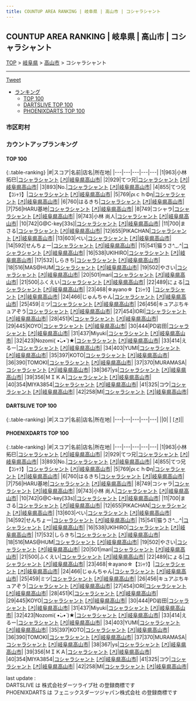 ```yaml
---
title: COUNTUP AREA RANKING | 岐阜県 | 高山市 | コシャラシャント
---
```

## COUNTUP AREA RANKING | 岐阜県 | 高山市 | コシャラシャント

[TOP](/darts/rank/) > [岐阜県](/darts/rank/岐阜県/) > [高山市](/darts/rank/岐阜県/高山市/) > コシャラシャント

___

<a href="https://twitter.com/share?ref_src=twsrc%5Etfw" data-text="COUNTUP AREA RANKING | 岐阜県高山市コシャラシャント" class="twitter-share-button" data-hashtags="DARTSLIVE,PHOENIXDARTS,darts,ダーツ" data-show-count="false">Tweet</a>

* [ランキング](#カウントアップランキング)
    * [TOP 100](#top-100)
    * [DARTSLIVE TOP 100](#dartslive-top-100)
    * [PHOENIXDARTS TOP 100](#phoenixdarts-top-100)

### 市区町村

<ul>

</ul>

### カウントアップランキング

#### TOP 100



{:.table-ranking}
|#|スコア|名前|店名|所在地|
|---|---|---|---|---|
|1|963|<span class="rank-name-pd"><span class="pro-icon-pd"></span>小林 拓巳</span>|<a href="/darts/rank/shops/87322.html">コシャラシャント</a> <a href="https://vs.phoenixdarts.com/jp/shop/shopDetailInfo/s_87322?s_seq=87322">[↗]</a>|<a href="/darts/rank/岐阜県/高山市">岐阜県高山市</a>|
|2|929|<span class="rank-name-pd">てつ兄</span>|<a href="/darts/rank/shops/87322.html">コシャラシャント</a> <a href="https://vs.phoenixdarts.com/jp/shop/shopDetailInfo/s_87322?s_seq=87322">[↗]</a>|<a href="/darts/rank/岐阜県/高山市">岐阜県高山市</a>|
|3|893|<span class="rank-name-pd">No.</span>|<a href="/darts/rank/shops/87322.html">コシャラシャント</a> <a href="https://vs.phoenixdarts.com/jp/shop/shopDetailInfo/s_87322?s_seq=87322">[↗]</a>|<a href="/darts/rank/岐阜県/高山市">岐阜県高山市</a>|
|4|855|<span class="rank-name-pd">てつ兄【ｺｼｬﾗ】</span>|<a href="/darts/rank/shops/87322.html">コシャラシャント</a> <a href="https://vs.phoenixdarts.com/jp/shop/shopDetailInfo/s_87322?s_seq=87322">[↗]</a>|<a href="/darts/rank/岐阜県/高山市">岐阜県高山市</a>|
|5|769|<span class="rank-name-pd">ριｃｈΦη</span>|<a href="/darts/rank/shops/87322.html">コシャラシャント</a> <a href="https://vs.phoenixdarts.com/jp/shop/shopDetailInfo/s_87322?s_seq=87322">[↗]</a>|<a href="/darts/rank/岐阜県/高山市">岐阜県高山市</a>|
|6|760|<span class="rank-name-pd">はるきち</span>|<a href="/darts/rank/shops/87322.html">コシャラシャント</a> <a href="https://vs.phoenixdarts.com/jp/shop/shopDetailInfo/s_87322?s_seq=87322">[↗]</a>|<a href="/darts/rank/岐阜県/高山市">岐阜県高山市</a>|
|7|756|<span class="rank-name-pd">HARU基地</span>|<a href="/darts/rank/shops/87322.html">コシャラシャント</a> <a href="https://vs.phoenixdarts.com/jp/shop/shopDetailInfo/s_87322?s_seq=87322">[↗]</a>|<a href="/darts/rank/岐阜県/高山市">岐阜県高山市</a>|
|8|749|<span class="rank-name-pd">コシャラ</span>|<a href="/darts/rank/shops/87322.html">コシャラシャント</a> <a href="https://vs.phoenixdarts.com/jp/shop/shopDetailInfo/s_87322?s_seq=87322">[↗]</a>|<a href="/darts/rank/岐阜県/高山市">岐阜県高山市</a>|
|9|743|<span class="rank-name-pd">小林 尚人</span>|<a href="/darts/rank/shops/87322.html">コシャラシャント</a> <a href="https://vs.phoenixdarts.com/jp/shop/shopDetailInfo/s_87322?s_seq=87322">[↗]</a>|<a href="/darts/rank/岐阜県/高山市">岐阜県高山市</a>|
|10|742|<span class="rank-name-pd">G@C-key[33s]</span>|<a href="/darts/rank/shops/87322.html">コシャラシャント</a> <a href="https://vs.phoenixdarts.com/jp/shop/shopDetailInfo/s_87322?s_seq=87322">[↗]</a>|<a href="/darts/rank/岐阜県/高山市">岐阜県高山市</a>|
|11|700|<span class="rank-name-pd">まさる</span>|<a href="/darts/rank/shops/87322.html">コシャラシャント</a> <a href="https://vs.phoenixdarts.com/jp/shop/shopDetailInfo/s_87322?s_seq=87322">[↗]</a>|<a href="/darts/rank/岐阜県/高山市">岐阜県高山市</a>|
|12|655|<span class="rank-name-pd">PIKACHAN</span>|<a href="/darts/rank/shops/87322.html">コシャラシャント</a> <a href="https://vs.phoenixdarts.com/jp/shop/shopDetailInfo/s_87322?s_seq=87322">[↗]</a>|<a href="/darts/rank/岐阜県/高山市">岐阜県高山市</a>|
|13|603|<span class="rank-name-pd">ぺい</span>|<a href="/darts/rank/shops/87322.html">コシャラシャント</a> <a href="https://vs.phoenixdarts.com/jp/shop/shopDetailInfo/s_87322?s_seq=87322">[↗]</a>|<a href="/darts/rank/岐阜県/高山市">岐阜県高山市</a>|
|14|592|<span class="rank-name-pd">せんちょー</span>|<a href="/darts/rank/shops/87322.html">コシャラシャント</a> <a href="https://vs.phoenixdarts.com/jp/shop/shopDetailInfo/s_87322?s_seq=87322">[↗]</a>|<a href="/darts/rank/岐阜県/高山市">岐阜県高山市</a>|
|15|541|<span class="rank-name-pd">猫うさ^._.^</span>|<a href="/darts/rank/shops/87322.html">コシャラシャント</a> <a href="https://vs.phoenixdarts.com/jp/shop/shopDetailInfo/s_87322?s_seq=87322">[↗]</a>|<a href="/darts/rank/岐阜県/高山市">岐阜県高山市</a>|
|16|538|<span class="rank-name-pd">UKIHIRO</span>|<a href="/darts/rank/shops/87322.html">コシャラシャント</a> <a href="https://vs.phoenixdarts.com/jp/shop/shopDetailInfo/s_87322?s_seq=87322">[↗]</a>|<a href="/darts/rank/岐阜県/高山市">岐阜県高山市</a>|
|17|532|<span class="rank-name-pd">しらきち</span>|<a href="/darts/rank/shops/87322.html">コシャラシャント</a> <a href="https://vs.phoenixdarts.com/jp/shop/shopDetailInfo/s_87322?s_seq=87322">[↗]</a>|<a href="/darts/rank/岐阜県/高山市">岐阜県高山市</a>|
|18|516|<span class="rank-name-pd">MAS@HUM</span>|<a href="/darts/rank/shops/87322.html">コシャラシャント</a> <a href="https://vs.phoenixdarts.com/jp/shop/shopDetailInfo/s_87322?s_seq=87322">[↗]</a>|<a href="/darts/rank/岐阜県/高山市">岐阜県高山市</a>|
|19|502|<span class="rank-name-pd">やさい</span>|<a href="/darts/rank/shops/87322.html">コシャラシャント</a> <a href="https://vs.phoenixdarts.com/jp/shop/shopDetailInfo/s_87322?s_seq=87322">[↗]</a>|<a href="/darts/rank/岐阜県/高山市">岐阜県高山市</a>|
|20|501|<span class="rank-name-pd">mari</span>|<a href="/darts/rank/shops/87322.html">コシャラシャント</a> <a href="https://vs.phoenixdarts.com/jp/shop/shopDetailInfo/s_87322?s_seq=87322">[↗]</a>|<a href="/darts/rank/岐阜県/高山市">岐阜県高山市</a>|
|21|500|<span class="rank-name-pd">ふくえい</span>|<a href="/darts/rank/shops/87322.html">コシャラシャント</a> <a href="https://vs.phoenixdarts.com/jp/shop/shopDetailInfo/s_87322?s_seq=87322">[↗]</a>|<a href="/darts/rank/岐阜県/高山市">岐阜県高山市</a>|
|22|489|<span class="rank-name-pd">にょる</span>|<a href="/darts/rank/shops/87322.html">コシャラシャント</a> <a href="https://vs.phoenixdarts.com/jp/shop/shopDetailInfo/s_87322?s_seq=87322">[↗]</a>|<a href="/darts/rank/岐阜県/高山市">岐阜県高山市</a>|
|23|468|<span class="rank-name-pd">☆ayano☆【ｺｼｬﾗ】</span>|<a href="/darts/rank/shops/87322.html">コシャラシャント</a> <a href="https://vs.phoenixdarts.com/jp/shop/shopDetailInfo/s_87322?s_seq=87322">[↗]</a>|<a href="/darts/rank/岐阜県/高山市">岐阜県高山市</a>|
|24|466|<span class="rank-name-pd">じゅんちゃん</span>|<a href="/darts/rank/shops/87322.html">コシャラシャント</a> <a href="https://vs.phoenixdarts.com/jp/shop/shopDetailInfo/s_87322?s_seq=87322">[↗]</a>|<a href="/darts/rank/岐阜県/高山市">岐阜県高山市</a>|
|25|459|<span class="rank-name-pd">ミツ</span>|<a href="/darts/rank/shops/87322.html">コシャラシャント</a> <a href="https://vs.phoenixdarts.com/jp/shop/shopDetailInfo/s_87322?s_seq=87322">[↗]</a>|<a href="/darts/rank/岐阜県/高山市">岐阜県高山市</a>|
|26|456|<span class="rank-name-pd">キュアぶちキュアぞう</span>|<a href="/darts/rank/shops/87322.html">コシャラシャント</a> <a href="https://vs.phoenixdarts.com/jp/shop/shopDetailInfo/s_87322?s_seq=87322">[↗]</a>|<a href="/darts/rank/岐阜県/高山市">岐阜県高山市</a>|
|27|454|<span class="rank-name-pd">IORI</span>|<a href="/darts/rank/shops/87322.html">コシャラシャント</a> <a href="https://vs.phoenixdarts.com/jp/shop/shopDetailInfo/s_87322?s_seq=87322">[↗]</a>|<a href="/darts/rank/岐阜県/高山市">岐阜県高山市</a>|
|28|451|<span class="rank-name-pd">K</span>|<a href="/darts/rank/shops/87322.html">コシャラシャント</a> <a href="https://vs.phoenixdarts.com/jp/shop/shopDetailInfo/s_87322?s_seq=87322">[↗]</a>|<a href="/darts/rank/岐阜県/高山市">岐阜県高山市</a>|
|29|445|<span class="rank-name-pd">KOYO</span>|<a href="/darts/rank/shops/87322.html">コシャラシャント</a> <a href="https://vs.phoenixdarts.com/jp/shop/shopDetailInfo/s_87322?s_seq=87322">[↗]</a>|<a href="/darts/rank/岐阜県/高山市">岐阜県高山市</a>|
|30|444|<span class="rank-name-pd">PD岩田</span>|<a href="/darts/rank/shops/87322.html">コシャラシャント</a> <a href="https://vs.phoenixdarts.com/jp/shop/shopDetailInfo/s_87322?s_seq=87322">[↗]</a>|<a href="/darts/rank/岐阜県/高山市">岐阜県高山市</a>|
|31|437|<span class="rank-name-pd">Miyuki</span>|<a href="/darts/rank/shops/87322.html">コシャラシャント</a> <a href="https://vs.phoenixdarts.com/jp/shop/shopDetailInfo/s_87322?s_seq=87322">[↗]</a>|<a href="/darts/rank/岐阜県/高山市">岐阜県高山市</a>|
|32|423|<span class="rank-name-pd">Nozomi( •̀ᴗ•́ )★</span>|<a href="/darts/rank/shops/87322.html">コシャラシャント</a> <a href="https://vs.phoenixdarts.com/jp/shop/shopDetailInfo/s_87322?s_seq=87322">[↗]</a>|<a href="/darts/rank/岐阜県/高山市">岐阜県高山市</a>|
|33|414|<span class="rank-name-pd">えるー</span>|<a href="/darts/rank/shops/87322.html">コシャラシャント</a> <a href="https://vs.phoenixdarts.com/jp/shop/shopDetailInfo/s_87322?s_seq=87322">[↗]</a>|<a href="/darts/rank/岐阜県/高山市">岐阜県高山市</a>|
|34|403|<span class="rank-name-pd">YUMI</span>|<a href="/darts/rank/shops/87322.html">コシャラシャント</a> <a href="https://vs.phoenixdarts.com/jp/shop/shopDetailInfo/s_87322?s_seq=87322">[↗]</a>|<a href="/darts/rank/岐阜県/高山市">岐阜県高山市</a>|
|35|397|<span class="rank-name-pd">KOTO</span>|<a href="/darts/rank/shops/87322.html">コシャラシャント</a> <a href="https://vs.phoenixdarts.com/jp/shop/shopDetailInfo/s_87322?s_seq=87322">[↗]</a>|<a href="/darts/rank/岐阜県/高山市">岐阜県高山市</a>|
|36|390|<span class="rank-name-pd">TOMOKI</span>|<a href="/darts/rank/shops/87322.html">コシャラシャント</a> <a href="https://vs.phoenixdarts.com/jp/shop/shopDetailInfo/s_87322?s_seq=87322">[↗]</a>|<a href="/darts/rank/岐阜県/高山市">岐阜県高山市</a>|
|37|370|<span class="rank-name-pd">MURAMASA</span>|<a href="/darts/rank/shops/87322.html">コシャラシャント</a> <a href="https://vs.phoenixdarts.com/jp/shop/shopDetailInfo/s_87322?s_seq=87322">[↗]</a>|<a href="/darts/rank/岐阜県/高山市">岐阜県高山市</a>|
|38|367|<span class="rank-name-pd">ys</span>|<a href="/darts/rank/shops/87322.html">コシャラシャント</a> <a href="https://vs.phoenixdarts.com/jp/shop/shopDetailInfo/s_87322?s_seq=87322">[↗]</a>|<a href="/darts/rank/岐阜県/高山市">岐阜県高山市</a>|
|39|356|<span class="rank-name-pd">ＭＩＫＡ</span>|<a href="/darts/rank/shops/87322.html">コシャラシャント</a> <a href="https://vs.phoenixdarts.com/jp/shop/shopDetailInfo/s_87322?s_seq=87322">[↗]</a>|<a href="/darts/rank/岐阜県/高山市">岐阜県高山市</a>|
|40|354|<span class="rank-name-pd">MIYA3854</span>|<a href="/darts/rank/shops/87322.html">コシャラシャント</a> <a href="https://vs.phoenixdarts.com/jp/shop/shopDetailInfo/s_87322?s_seq=87322">[↗]</a>|<a href="/darts/rank/岐阜県/高山市">岐阜県高山市</a>|
|41|325|<span class="rank-name-pd">コウ</span>|<a href="/darts/rank/shops/87322.html">コシャラシャント</a> <a href="https://vs.phoenixdarts.com/jp/shop/shopDetailInfo/s_87322?s_seq=87322">[↗]</a>|<a href="/darts/rank/岐阜県/高山市">岐阜県高山市</a>|
|42|258|<span class="rank-name-pd">MI</span>|<a href="/darts/rank/shops/87322.html">コシャラシャント</a> <a href="https://vs.phoenixdarts.com/jp/shop/shopDetailInfo/s_87322?s_seq=87322">[↗]</a>|<a href="/darts/rank/岐阜県/高山市">岐阜県高山市</a>|


#### DARTSLIVE TOP 100



{:.table-ranking}
|#|スコア|名前|店名|所在地|
|---|---|---|---|---|
||0|<span class="rank-name-dl"> </span>|<a href="/darts/rank/shops/.html"></a> <a href="">[↗]</a>|<a href="/darts/rank//"></a>|


#### PHOENIXDARTS TOP 100



{:.table-ranking}
|#|スコア|名前|店名|所在地|
|---|---|---|---|---|
|1|963|<span class="rank-name-pd"><span class="pro-icon-pd"></span>小林 拓巳</span>|<a href="/darts/rank/shops/87322.html">コシャラシャント</a> <a href="https://vs.phoenixdarts.com/jp/shop/shopDetailInfo/s_87322?s_seq=87322">[↗]</a>|<a href="/darts/rank/岐阜県/高山市">岐阜県高山市</a>|
|2|929|<span class="rank-name-pd">てつ兄</span>|<a href="/darts/rank/shops/87322.html">コシャラシャント</a> <a href="https://vs.phoenixdarts.com/jp/shop/shopDetailInfo/s_87322?s_seq=87322">[↗]</a>|<a href="/darts/rank/岐阜県/高山市">岐阜県高山市</a>|
|3|893|<span class="rank-name-pd">No.</span>|<a href="/darts/rank/shops/87322.html">コシャラシャント</a> <a href="https://vs.phoenixdarts.com/jp/shop/shopDetailInfo/s_87322?s_seq=87322">[↗]</a>|<a href="/darts/rank/岐阜県/高山市">岐阜県高山市</a>|
|4|855|<span class="rank-name-pd">てつ兄【ｺｼｬﾗ】</span>|<a href="/darts/rank/shops/87322.html">コシャラシャント</a> <a href="https://vs.phoenixdarts.com/jp/shop/shopDetailInfo/s_87322?s_seq=87322">[↗]</a>|<a href="/darts/rank/岐阜県/高山市">岐阜県高山市</a>|
|5|769|<span class="rank-name-pd">ριｃｈΦη</span>|<a href="/darts/rank/shops/87322.html">コシャラシャント</a> <a href="https://vs.phoenixdarts.com/jp/shop/shopDetailInfo/s_87322?s_seq=87322">[↗]</a>|<a href="/darts/rank/岐阜県/高山市">岐阜県高山市</a>|
|6|760|<span class="rank-name-pd">はるきち</span>|<a href="/darts/rank/shops/87322.html">コシャラシャント</a> <a href="https://vs.phoenixdarts.com/jp/shop/shopDetailInfo/s_87322?s_seq=87322">[↗]</a>|<a href="/darts/rank/岐阜県/高山市">岐阜県高山市</a>|
|7|756|<span class="rank-name-pd">HARU基地</span>|<a href="/darts/rank/shops/87322.html">コシャラシャント</a> <a href="https://vs.phoenixdarts.com/jp/shop/shopDetailInfo/s_87322?s_seq=87322">[↗]</a>|<a href="/darts/rank/岐阜県/高山市">岐阜県高山市</a>|
|8|749|<span class="rank-name-pd">コシャラ</span>|<a href="/darts/rank/shops/87322.html">コシャラシャント</a> <a href="https://vs.phoenixdarts.com/jp/shop/shopDetailInfo/s_87322?s_seq=87322">[↗]</a>|<a href="/darts/rank/岐阜県/高山市">岐阜県高山市</a>|
|9|743|<span class="rank-name-pd">小林 尚人</span>|<a href="/darts/rank/shops/87322.html">コシャラシャント</a> <a href="https://vs.phoenixdarts.com/jp/shop/shopDetailInfo/s_87322?s_seq=87322">[↗]</a>|<a href="/darts/rank/岐阜県/高山市">岐阜県高山市</a>|
|10|742|<span class="rank-name-pd">G@C-key[33s]</span>|<a href="/darts/rank/shops/87322.html">コシャラシャント</a> <a href="https://vs.phoenixdarts.com/jp/shop/shopDetailInfo/s_87322?s_seq=87322">[↗]</a>|<a href="/darts/rank/岐阜県/高山市">岐阜県高山市</a>|
|11|700|<span class="rank-name-pd">まさる</span>|<a href="/darts/rank/shops/87322.html">コシャラシャント</a> <a href="https://vs.phoenixdarts.com/jp/shop/shopDetailInfo/s_87322?s_seq=87322">[↗]</a>|<a href="/darts/rank/岐阜県/高山市">岐阜県高山市</a>|
|12|655|<span class="rank-name-pd">PIKACHAN</span>|<a href="/darts/rank/shops/87322.html">コシャラシャント</a> <a href="https://vs.phoenixdarts.com/jp/shop/shopDetailInfo/s_87322?s_seq=87322">[↗]</a>|<a href="/darts/rank/岐阜県/高山市">岐阜県高山市</a>|
|13|603|<span class="rank-name-pd">ぺい</span>|<a href="/darts/rank/shops/87322.html">コシャラシャント</a> <a href="https://vs.phoenixdarts.com/jp/shop/shopDetailInfo/s_87322?s_seq=87322">[↗]</a>|<a href="/darts/rank/岐阜県/高山市">岐阜県高山市</a>|
|14|592|<span class="rank-name-pd">せんちょー</span>|<a href="/darts/rank/shops/87322.html">コシャラシャント</a> <a href="https://vs.phoenixdarts.com/jp/shop/shopDetailInfo/s_87322?s_seq=87322">[↗]</a>|<a href="/darts/rank/岐阜県/高山市">岐阜県高山市</a>|
|15|541|<span class="rank-name-pd">猫うさ^._.^</span>|<a href="/darts/rank/shops/87322.html">コシャラシャント</a> <a href="https://vs.phoenixdarts.com/jp/shop/shopDetailInfo/s_87322?s_seq=87322">[↗]</a>|<a href="/darts/rank/岐阜県/高山市">岐阜県高山市</a>|
|16|538|<span class="rank-name-pd">UKIHIRO</span>|<a href="/darts/rank/shops/87322.html">コシャラシャント</a> <a href="https://vs.phoenixdarts.com/jp/shop/shopDetailInfo/s_87322?s_seq=87322">[↗]</a>|<a href="/darts/rank/岐阜県/高山市">岐阜県高山市</a>|
|17|532|<span class="rank-name-pd">しらきち</span>|<a href="/darts/rank/shops/87322.html">コシャラシャント</a> <a href="https://vs.phoenixdarts.com/jp/shop/shopDetailInfo/s_87322?s_seq=87322">[↗]</a>|<a href="/darts/rank/岐阜県/高山市">岐阜県高山市</a>|
|18|516|<span class="rank-name-pd">MAS@HUM</span>|<a href="/darts/rank/shops/87322.html">コシャラシャント</a> <a href="https://vs.phoenixdarts.com/jp/shop/shopDetailInfo/s_87322?s_seq=87322">[↗]</a>|<a href="/darts/rank/岐阜県/高山市">岐阜県高山市</a>|
|19|502|<span class="rank-name-pd">やさい</span>|<a href="/darts/rank/shops/87322.html">コシャラシャント</a> <a href="https://vs.phoenixdarts.com/jp/shop/shopDetailInfo/s_87322?s_seq=87322">[↗]</a>|<a href="/darts/rank/岐阜県/高山市">岐阜県高山市</a>|
|20|501|<span class="rank-name-pd">mari</span>|<a href="/darts/rank/shops/87322.html">コシャラシャント</a> <a href="https://vs.phoenixdarts.com/jp/shop/shopDetailInfo/s_87322?s_seq=87322">[↗]</a>|<a href="/darts/rank/岐阜県/高山市">岐阜県高山市</a>|
|21|500|<span class="rank-name-pd">ふくえい</span>|<a href="/darts/rank/shops/87322.html">コシャラシャント</a> <a href="https://vs.phoenixdarts.com/jp/shop/shopDetailInfo/s_87322?s_seq=87322">[↗]</a>|<a href="/darts/rank/岐阜県/高山市">岐阜県高山市</a>|
|22|489|<span class="rank-name-pd">にょる</span>|<a href="/darts/rank/shops/87322.html">コシャラシャント</a> <a href="https://vs.phoenixdarts.com/jp/shop/shopDetailInfo/s_87322?s_seq=87322">[↗]</a>|<a href="/darts/rank/岐阜県/高山市">岐阜県高山市</a>|
|23|468|<span class="rank-name-pd">☆ayano☆【ｺｼｬﾗ】</span>|<a href="/darts/rank/shops/87322.html">コシャラシャント</a> <a href="https://vs.phoenixdarts.com/jp/shop/shopDetailInfo/s_87322?s_seq=87322">[↗]</a>|<a href="/darts/rank/岐阜県/高山市">岐阜県高山市</a>|
|24|466|<span class="rank-name-pd">じゅんちゃん</span>|<a href="/darts/rank/shops/87322.html">コシャラシャント</a> <a href="https://vs.phoenixdarts.com/jp/shop/shopDetailInfo/s_87322?s_seq=87322">[↗]</a>|<a href="/darts/rank/岐阜県/高山市">岐阜県高山市</a>|
|25|459|<span class="rank-name-pd">ミツ</span>|<a href="/darts/rank/shops/87322.html">コシャラシャント</a> <a href="https://vs.phoenixdarts.com/jp/shop/shopDetailInfo/s_87322?s_seq=87322">[↗]</a>|<a href="/darts/rank/岐阜県/高山市">岐阜県高山市</a>|
|26|456|<span class="rank-name-pd">キュアぶちキュアぞう</span>|<a href="/darts/rank/shops/87322.html">コシャラシャント</a> <a href="https://vs.phoenixdarts.com/jp/shop/shopDetailInfo/s_87322?s_seq=87322">[↗]</a>|<a href="/darts/rank/岐阜県/高山市">岐阜県高山市</a>|
|27|454|<span class="rank-name-pd">IORI</span>|<a href="/darts/rank/shops/87322.html">コシャラシャント</a> <a href="https://vs.phoenixdarts.com/jp/shop/shopDetailInfo/s_87322?s_seq=87322">[↗]</a>|<a href="/darts/rank/岐阜県/高山市">岐阜県高山市</a>|
|28|451|<span class="rank-name-pd">K</span>|<a href="/darts/rank/shops/87322.html">コシャラシャント</a> <a href="https://vs.phoenixdarts.com/jp/shop/shopDetailInfo/s_87322?s_seq=87322">[↗]</a>|<a href="/darts/rank/岐阜県/高山市">岐阜県高山市</a>|
|29|445|<span class="rank-name-pd">KOYO</span>|<a href="/darts/rank/shops/87322.html">コシャラシャント</a> <a href="https://vs.phoenixdarts.com/jp/shop/shopDetailInfo/s_87322?s_seq=87322">[↗]</a>|<a href="/darts/rank/岐阜県/高山市">岐阜県高山市</a>|
|30|444|<span class="rank-name-pd">PD岩田</span>|<a href="/darts/rank/shops/87322.html">コシャラシャント</a> <a href="https://vs.phoenixdarts.com/jp/shop/shopDetailInfo/s_87322?s_seq=87322">[↗]</a>|<a href="/darts/rank/岐阜県/高山市">岐阜県高山市</a>|
|31|437|<span class="rank-name-pd">Miyuki</span>|<a href="/darts/rank/shops/87322.html">コシャラシャント</a> <a href="https://vs.phoenixdarts.com/jp/shop/shopDetailInfo/s_87322?s_seq=87322">[↗]</a>|<a href="/darts/rank/岐阜県/高山市">岐阜県高山市</a>|
|32|423|<span class="rank-name-pd">Nozomi( •̀ᴗ•́ )★</span>|<a href="/darts/rank/shops/87322.html">コシャラシャント</a> <a href="https://vs.phoenixdarts.com/jp/shop/shopDetailInfo/s_87322?s_seq=87322">[↗]</a>|<a href="/darts/rank/岐阜県/高山市">岐阜県高山市</a>|
|33|414|<span class="rank-name-pd">えるー</span>|<a href="/darts/rank/shops/87322.html">コシャラシャント</a> <a href="https://vs.phoenixdarts.com/jp/shop/shopDetailInfo/s_87322?s_seq=87322">[↗]</a>|<a href="/darts/rank/岐阜県/高山市">岐阜県高山市</a>|
|34|403|<span class="rank-name-pd">YUMI</span>|<a href="/darts/rank/shops/87322.html">コシャラシャント</a> <a href="https://vs.phoenixdarts.com/jp/shop/shopDetailInfo/s_87322?s_seq=87322">[↗]</a>|<a href="/darts/rank/岐阜県/高山市">岐阜県高山市</a>|
|35|397|<span class="rank-name-pd">KOTO</span>|<a href="/darts/rank/shops/87322.html">コシャラシャント</a> <a href="https://vs.phoenixdarts.com/jp/shop/shopDetailInfo/s_87322?s_seq=87322">[↗]</a>|<a href="/darts/rank/岐阜県/高山市">岐阜県高山市</a>|
|36|390|<span class="rank-name-pd">TOMOKI</span>|<a href="/darts/rank/shops/87322.html">コシャラシャント</a> <a href="https://vs.phoenixdarts.com/jp/shop/shopDetailInfo/s_87322?s_seq=87322">[↗]</a>|<a href="/darts/rank/岐阜県/高山市">岐阜県高山市</a>|
|37|370|<span class="rank-name-pd">MURAMASA</span>|<a href="/darts/rank/shops/87322.html">コシャラシャント</a> <a href="https://vs.phoenixdarts.com/jp/shop/shopDetailInfo/s_87322?s_seq=87322">[↗]</a>|<a href="/darts/rank/岐阜県/高山市">岐阜県高山市</a>|
|38|367|<span class="rank-name-pd">ys</span>|<a href="/darts/rank/shops/87322.html">コシャラシャント</a> <a href="https://vs.phoenixdarts.com/jp/shop/shopDetailInfo/s_87322?s_seq=87322">[↗]</a>|<a href="/darts/rank/岐阜県/高山市">岐阜県高山市</a>|
|39|356|<span class="rank-name-pd">ＭＩＫＡ</span>|<a href="/darts/rank/shops/87322.html">コシャラシャント</a> <a href="https://vs.phoenixdarts.com/jp/shop/shopDetailInfo/s_87322?s_seq=87322">[↗]</a>|<a href="/darts/rank/岐阜県/高山市">岐阜県高山市</a>|
|40|354|<span class="rank-name-pd">MIYA3854</span>|<a href="/darts/rank/shops/87322.html">コシャラシャント</a> <a href="https://vs.phoenixdarts.com/jp/shop/shopDetailInfo/s_87322?s_seq=87322">[↗]</a>|<a href="/darts/rank/岐阜県/高山市">岐阜県高山市</a>|
|41|325|<span class="rank-name-pd">コウ</span>|<a href="/darts/rank/shops/87322.html">コシャラシャント</a> <a href="https://vs.phoenixdarts.com/jp/shop/shopDetailInfo/s_87322?s_seq=87322">[↗]</a>|<a href="/darts/rank/岐阜県/高山市">岐阜県高山市</a>|
|42|258|<span class="rank-name-pd">MI</span>|<a href="/darts/rank/shops/87322.html">コシャラシャント</a> <a href="https://vs.phoenixdarts.com/jp/shop/shopDetailInfo/s_87322?s_seq=87322">[↗]</a>|<a href="/darts/rank/岐阜県/高山市">岐阜県高山市</a>|


<div class="footer border-top border-gray-light mt-5 pt-3 text-right text-gray">
    last update : <span style="font-weight: italic" id="foot_last_modified"></span><br />
    DARTSLIVE は 株式会社ダーツライブ社 の登録商標です<br />
    PHOENIXDARTS は フェニックスダーツジャパン株式会社 の登録商標です<br />
</div>

<script src="https://cdnjs.cloudflare.com/ajax/libs/jquery.tablesorter/2.31.3/js/jquery.tablesorter.min.js" integrity="sha512-qzgd5cYSZcosqpzpn7zF2ZId8f/8CHmFKZ8j7mU4OUXTNRd5g+ZHBPsgKEwoqxCtdQvExE5LprwwPAgoicguNg==" crossorigin="anonymous" referrerpolicy="no-referrer"></script>
<link rel="stylesheet" href="https://cdnjs.cloudflare.com/ajax/libs/jquery.tablesorter/2.31.3/css/theme.default.min.css" integrity="sha512-wghhOJkjQX0Lh3NSWvNKeZ0ZpNn+SPVXX1Qyc9OCaogADktxrBiBdKGDoqVUOyhStvMBmJQ8ZdMHiR3wuEq8+w==" crossorigin="anonymous" referrerpolicy="no-referrer" />
<script>
$(function() {
    $(".table-ranking").tablesorter({sortList:[[0, 0]]});
    $("#foot_last_modified").text(formatDate(new Date(document.lastModified), 'yyyy-MM-dd HH:mm:ss'));
});
</script>

<script async src="https://platform.twitter.com/widgets.js" charset="utf-8"></script>